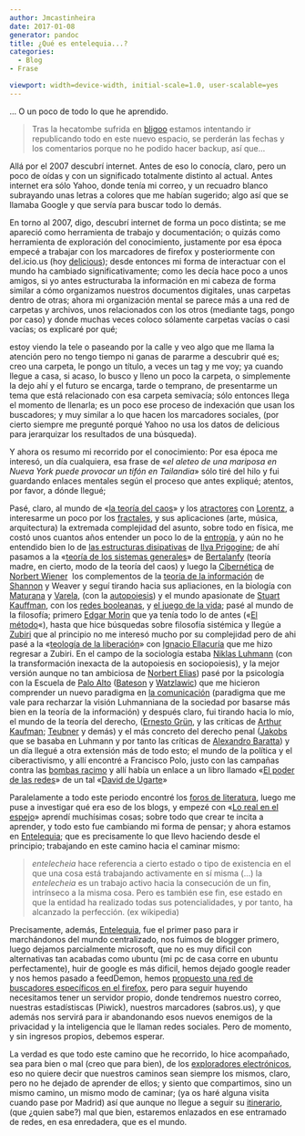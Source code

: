 ```yaml
---
author: Jmcastinheira
date: 2017-01-08
generator: pandoc
title: ¿Qué es entelequia...?
categories:
  - Blog
- Frase

viewport: width=device-width, initial-scale=1.0, user-scalable=yes
---
```




... O un poco de todo lo que he aprendido.

> Tras la hecatombe sufrida en
> [bligoo](http://kaosenlared.net/red-latina-sin-fronteras-atencion-bligoo-cierra-sus-puertas/)
> estamos intentando ir republicando todo en este nuevo espacio, se
> perderán las fechas y los comentarios porque no he podido hacer
> backup, así que...

Allá por el 2007 descubrí internet. Antes de eso lo conocía, claro, pero
un poco de oídas y con un significado totalmente distinto al actual.
Antes internet era sólo Yahoo, donde tenía mi correo, y un recuadro
blanco subrayando unas letras a colores que me habían sugerido; algo así
que se llamaba Google y que servía para buscar todo lo demás.

En torno al 2007, digo, descubrí internet de forma un poco distinta; se
me apareció como herramienta de trabajo y documentación; o quizás como
herramienta de exploración del conocimiento, justamente por esa época
empecé a trabajar con los marcadores de firefox y posteriormente con
del.icio.us (hoy [delicious](http://delicious.com/search)); desde
entonces mi forma de interactuar con el mundo ha cambiado
significativamente; como les decía hace poco a unos amigos, si yo antes
estructuraba la información en mi cabeza de forma similar a cómo
organizamos nuestros documentos digitales, unas carpetas dentro de
otras; ahora mi organización mental se parece más a una red de carpetas
y archivos, unos relacionados con los otros (mediante tags, pongo por
caso) y donde muchas veces coloco sólamente carpetas vacías o casi
vacías; os explicaré por qué;

estoy viendo la tele o paseando por la calle y veo algo que me llama la
atención pero no tengo tiempo ni ganas de pararme a descubrir qué es;
creo una carpeta, le pongo un título, a veces un tag y me voy; ya cuando
llegue a casa, si acaso, lo busco y lleno un poco la carpeta, o
simplemente la dejo ahí y el futuro se encarga, tarde o temprano, de
presentarme un tema que está relacionado con esa carpeta semivacía; sólo
entonces llega el momento de llenarla; es un poco ese proceso de
indexación que usan los buscadores; y muy similar a lo que hacen los
marcadores sociales, (por cierto siempre me pregunté porqué Yahoo no usa
los datos de delicious para jerarquizar los resultados de una búsqueda).

Y ahora os resumo mi recorrido por el conocimiento: Por esa época me
interesó, un día cualquiera, esa frase de «*el aleteo de una mariposa en
Nueva York puede provocar un tifón en Tailandia*» sólo tiré del hilo y
fui guardando enlaces mentales según el proceso que antes expliqué;
atentos, por favor, a dónde llegué;

Pasé, claro, al mundo de «[la teoría del
caos](http://www.google.es/url?sa=t&source=web&ct=res&cd=1&url=http%3A%2F%2Fes.wikipedia.org%2Fwiki%2FTeor%25C3%25ADa_del_Caos&ei=5aFISueBBcma_QbA1b2FCQ&usg=AFQjCNF-zamMyPrdCAktGOyBJ-4CLOiFQw&sig2=7YSzb3OfmU_UuBP1Bmk0fw)»
y los [atractores](http://es.wikipedia.org/wiki/Atractor) con
[Lorentz](http://es.wikipedia.org/wiki/Edward_Lorenz), a interesarme un
poco por los [fractales](http://es.wikipedia.org/wiki/Fractal), y sus
aplicaciones (arte, música, arquitectura) la extremada complejidad del
asunto, sobre todo en física, me costó unos cuantos años entender un
poco lo de la
[entropía](http://www.google.es/url?sa=t&source=web&ct=res&cd=1&url=http%3A%2F%2Fes.wikipedia.org%2Fwiki%2FEntrop%25C3%25ADa&ei=J6pISqKlLsb5_AbJ5oyHCQ&usg=AFQjCNGM3p2yhgS1KdwRSzmkCl6xM7VbbA&sig2=xZAr28crxCSnKDXbRyCQ3g),
y aún no he entendido bien lo de [las estructuras
disipativas](http://www.google.es/url?sa=t&source=web&ct=res&cd=1&url=http%3A%2F%2Fes.wikipedia.org%2Fwiki%2FEstructura_disipativa&ei=WapISqqsGMGN_Aa0ntGFCQ&usg=AFQjCNGLxJnzDIvsVkFfPhj3a9TFl_SHQg&sig2=k1S8zTYlZ6ibA5wUVLbxxw)
de [Ilya
Prigogine](http://www.google.es/url?sa=t&source=web&ct=res&cd=1&url=http%3A%2F%2Fes.wikipedia.org%2Fwiki%2FIlya_Prigogine&ei=bapISt_qHYPK_gb0gsGFCQ&usg=AFQjCNHVkpEGCmY-G--3ZIV58aj_ZHn40A&sig2=tQ4_xrKskm0R--3ZoXeoqg);
de ahí pasamos a la «[teoría de los sistemas
generales](http://www.google.es/url?sa=t&source=web&ct=res&cd=1&url=http%3A%2F%2Fes.wikipedia.org%2Fwiki%2FCiencia_de_Sistemas&ei=JKRISovFGM_J_gadmdSGCQ&usg=AFQjCNFPJym1DgmsvP9iaAC9qV0I1RT47Q&sig2=PErcsE_LE2mdo0Yzu1MOzQ)»
de [Bertalanfy](http://es.wikipedia.org/wiki/Ludwig_von_Bertalanffy)
(teoría madre, en cierto, modo de la teoría del caos) y luego la
[Cibernética](http://es.wikipedia.org/wiki/Cibern%C3%A9tica) de [Norbert
Wiener](http://es.wikipedia.org/wiki/Norbert_Wiener)  los complementos
de la [teoría de la
información](http://es.wikipedia.org/wiki/Teor%C3%ADa_de_la_Informaci%C3%B3n)
de [Shannon](http://es.wikipedia.org/wiki/Claude_Shannon) y Weaver y
seguí tirando hacia sus apliaciones, en la biología con
[Maturana](http://es.wikipedia.org/wiki/Humberto_Maturana) y
[Varela](http://es.wikipedia.org/wiki/Francisco_Varela), (con la
[autopoiesis](http://es.wikipedia.org/wiki/Autopoiesis)) y el mundo
apasionate de [Stuart
Kauffman](http://www.google.es/url?sa=t&source=web&ct=res&cd=1&url=http%3A%2F%2Fen.wikipedia.org%2Fwiki%2FStuart_Kauffman&ei=9aVISprtHoyC_AatqdCFCQ&usg=AFQjCNGkAyjqEgE8DOmuoNT7al2_O5nLsw&sig2=vUpBUZOBce2MnujpmyGv2w),
con los [redes
booleanas](http://www.google.es/url?sa=t&source=web&ct=res&cd=2&url=http%3A%2F%2Fwww.ing-mat.udec.cl%2F%7Eanahi%2Fcursos%2Fapuntes_J.Aracena_A.Gajardo.pdf&ei=EaZISojbG4WC_AbZy-CFCQ&usg=AFQjCNHZARd3W8-pE3p-048W9tmce7Myhw&sig2=FRrQ4n7EYOzVME1hY1qifg),
y [el juego de la
vida](http://www.google.es/url?sa=t&source=web&ct=res&cd=1&url=http%3A%2F%2Fes.wikipedia.org%2Fwiki%2FJuego_de_la_vida&ei=2aZIStnFK4OysAa6wf3WCQ&usg=AFQjCNEdej2RijxSCvPLGDyAwZHdGq64bA&sig2=--m0dCDQKShu9_DR7_HSEA);
pasé al mundo de la filosofía; primero [Edgar
Morin](http://www.google.es/url?sa=t&source=web&ct=res&cd=1&url=http%3A%2F%2Fes.wikipedia.org%2Fwiki%2FEdgar_Morin&ei=QqdISvbXI4rK_gaOuMmGCQ&usg=AFQjCNHoHVBM8R7Y0kWRqGnrxZDEaZzfJA&sig2=NMNzG-w_0U6YIJiddiS06Q)
que ya tenía todo lo de antes («[El
método](http://www.google.es/url?sa=t&source=web&ct=res&cd=6&url=http%3A%2F%2Fwww.lecturalia.com%2Flibro%2F21321%2Fel-metodo&ei=YqdISr-_Gs-zsgav4aXXCQ&usg=AFQjCNGdQc7DW7F-7Xtzi91wn3J8vz_YLQ&sig2=mfSkKw1ekuvTp-ZtlKdzBQ)«),
hasta que hice búsquedas sobre filosofía sistémica y llegúe a
[Zubiri](http://www.google.es/url?sa=t&source=web&ct=res&cd=1&url=http%3A%2F%2Fes.wikipedia.org%2Fwiki%2FXavier_Zubiri&ei=4qhISq63HYWRsAb875ge&usg=AFQjCNE5eLUuVuO2QnUgjU-ajIcojt3sBw&sig2=PnGiRNJmIsDlM9lAIDCefQ)
que al principio no me interesó mucho por su complejidad pero de ahi
pasé a la «[teología de la
liberación](http://www.google.es/url?sa=t&source=web&ct=res&cd=1&url=http%3A%2F%2Fes.wikipedia.org%2Fwiki%2FTeolog%25C3%25ADa_de_la_liberaci%25C3%25B3n&ei=CatISrfVApiQsAbJkqHYCQ&usg=AFQjCNGKWNYOa6LjBIn8cCn_gbn6uCUM-Q&sig2=75EOvPbiouhM6LZPVaxs5A)»
con [Ignacio
Ellacuría](http://www.google.es/url?sa=t&source=web&ct=res&cd=1&url=http%3A%2F%2Fes.wikipedia.org%2Fwiki%2FIgnacio_Ellacur%25C3%25ADa&ei=WqlISpO6O8WwsAaPoM3XCQ&usg=AFQjCNFrbs0msMo4Ah4DsHxWIf-t9RGXyw&sig2=DpTAx6UfRCuAhAB1eGGWrw)
que me hizo regresar a Zubiri. En el campo de la sociología estaba
[Niklas
Luhmann](http://www.google.es/url?sa=t&source=web&ct=res&cd=1&url=http%3A%2F%2Fes.wikipedia.org%2Fwiki%2FNiklas_Luhmann&ei=yalISu2QM5yh_AbwguSFCQ&usg=AFQjCNErw821BUkS8d2SUUZqOa4-RASNdA&sig2=IoeuGAyelVS3ZQ7GZN6b9Q)
(con la transformación inexacta de la autopoiesis en sociopoiesis), y la
mejor versión aunque no tan ambiciosa de [Norbert
Elias](http://www.google.es/url?sa=t&source=web&ct=res&cd=1&url=http%3A%2F%2Fes.wikipedia.org%2Fwiki%2FNorbert_Elias&ei=5KlISuvPEYme_AaY3v2FCQ&usg=AFQjCNHzdVnKzjmGR6wIdVU5RMsr9nHQ3w&sig2=W--D64KXb05_nNT0mpR4Tg))
pasé por la psicología con la Escuela de [Palo
Alto](http://www.google.es/url?sa=t&source=web&ct=res&cd=1&url=http%3A%2F%2Fes.wikipedia.org%2Fwiki%2FEscuela_del_Palo_Alto&ei=QKtISqODK4v9_Aa_1LiGCQ&usg=AFQjCNEMvfktsqgu-kD5b1Jlz6agu0aDag&sig2=n9D5Y3Y_aPAcesnUOzaH2g)
([Bateson](http://www.google.es/url?sa=t&source=web&ct=res&cd=1&url=http%3A%2F%2Fes.wikipedia.org%2Fwiki%2FGregory_Bateson&ei=VqtISuimK8zG_gbWl62GCQ&usg=AFQjCNE2_sUmONVWzj0jAgcf8MHH5BvCjA&sig2=Ggq4p8uK5FfuqMy-gSdLXA)
y
[Watzlawic](http://www.google.es/url?sa=t&source=web&ct=res&cd=1&url=http%3A%2F%2Fes.wikipedia.org%2Fwiki%2FPaul_Watzlawick&ei=aqtISpedINqNsAa1vqwJ&usg=AFQjCNFD-MKCkMqJi9zAAiqUGfNMOnBvoA&sig2=8c1OajegpEacv3axYB4Vlw))
que me hicieron comprender un nuevo paradigma en [la
comunicación](http://entelequia.bligoo.com/tag/comunicaci%F3n)
(paradigma que me vale para recharzar la visión Luhmanniana de la
sociedad por basarse más bien en la teoría de la información) y después
claro, fui tirando hacia lo mío, el mundo de la teoría del derecho,
([Ernesto
Grün](http://www.google.es/search?q=Ernesto+gr%C3%BCn&hl=es&client=firefox-a&rls=org.mozilla:es-ES:official&hs=cCv&start=10&sa=N),
y las críticas de [Arthur
Kaufman](http://www.google.es/search?hl=es&client=firefox-a&rls=org.mozilla:es-ES:official&hs=hDv&ei=dKxISob2OtSvsgbbjKgb&sa=X&oi=spell&resnum=0&ct=result&cd=1&q=Arthur+kaufmann&spell=1);
[Teubner](http://www.google.es/url?sa=t&source=web&ct=res&cd=2&url=http%3A%2F%2Fen.wikipedia.org%2Fwiki%2FGunther_Teubner&ei=kaxISrSeO4insAbR05HXCQ&usg=AFQjCNHo3lXMoXD-TtoPhsJRIGNwAgKAnA&sig2=1Yu2RSTw9g20D3oNQ5mtVQ)
y demás) y el más concreto del derecho penal
([Jakobs](http://www.google.es/url?sa=t&source=web&ct=res&cd=3&url=http%3A%2F%2Fes.wikipedia.org%2Fwiki%2FGunther_Jakobs&ei=rKxISsmuO47AsAabmYHXCQ&usg=AFQjCNG0fU4QtjGBbhOqMuBjRwKmquuyrg&sig2=3ns-k7lvAAPeBQMES3R4sA)
que se basaba en Luhmann y por tanto las críticas de [Alexandro
Baratta](http://www.google.es/search?hl=es&client=firefox-a&rls=org.mozilla%3Aes-ES%3Aofficial&hs=rZa&q=Alessandro+Baratta&btnG=Buscar&meta=))
y un día llegué a otra extensión más de todo esto; el mundo de la
política y el ciberactivismo, y allí encontré a Francisco Polo, justo
con las campañas contra las [bombas
racimo](http://franciscopolo.com/proyectos/bombas-de-racimo-campana/) y
allí había un enlace a un libro llamado «[El poder de las
redes](http://www.deugarte.com/manual-ilustrado-para-ciberactivistas)»
de un tal «[David de
Ugarte](http://www.google.es/url?sa=t&source=web&ct=res&cd=1&url=http%3A%2F%2Fwww.deugarte.com%2F&ei=Q65ISqHRFpSqsAbB5qHXCQ&usg=AFQjCNHVi2DmJaNAz_nYUmeVdRQbSQyJog&sig2=TenWaoopOpWg4vni9vmkbg)»

Paralelamente a todo este periodo encontré los [foros de
literatura](http://www.bibliotecasvirtuales.com/), luego me puse a
investigar qué era eso de los blogs, y empezé con «[Lo real en el
espejo](http://www.google.es/url?sa=t&source=web&ct=res&cd=1&url=http%3A%2F%2Florealenelespejo.blogspot.com%2F&ei=769ISpCvMZKqsAbBtqAy&usg=AFQjCNFgcixz_xdfJ_g1FQX7nZr7Y9YwRA&sig2=XwoxhRQ3sV_6ol_pzW0gwg)»
aprendí muchísimas cosas; sobre todo que crear te incita a aprender, y
todo esto fue cambiando mi forma de pensar; y ahora estamos en
[Entelequia](http://entelequia.bligoo.com/); que es precisamente lo que
llevo haciendo desde el principio; trabajando en este camino hacia el
caminar mismo:

> *entelecheia* hace referencia a cierto estado o tipo de existencia en
> el que una cosa está trabajando activamente en sí misma (...) la
> *entelecheia* es un trabajo activo hacia la consecución de un fin,
> intrínseco a la misma cosa. Pero es también ese fin, ese estado en que
> la entidad ha realizado todas sus potencialidades, y por tanto, ha
> alcanzado la perfección. (ex wikipedia)

Precisamente, además, [Entelequia](http://entelequia.bligoo.com/), fue
el primer paso para ir marchándonos del mundo centralizado, nos fuimos
de blogger primero, luego dejamos parcialmente microsoft, que no es muy
dificil con alternativas tan acabadas como ubuntu (mi pc de casa corre
en ubuntu perfectamente), huir de google es más dificil, hemos dejado
google reader y nos hemos pasado a feedDemon, hemos [propuesto una red
de buscadores específicos en el
firefox](http://entelequia.bligoo.com/content/view/441825/Y-Google-caera.html#content-top),
pero para seguir huyendo necesitamos tener un servidor propio, donde
tendremos nuestro correo, nuestras estadístiscas (Piwick), nuestros
marcadores (sabros.us), y que además nos servirá para ir abandonando
esos nuevos enemigos de la privacidad y la inteligencia que le llaman
redes sociales. Pero de momento, y sin ingresos propios, debemos
esperar.

La verdad es que todo este camino que he recorrido, lo hice acompañado,
sea para bien o mal (creo que para bien), de los [exploradores
electrónicos](http://lasindias.com/que-es-las-indias), eso no quiere
decir que nuestros caminos sean siempre los mismos, claro, pero no he
dejado de aprender de ellos; y siento que compartimos, sino un mismo
camino, un mismo modo de caminar; (ya os haré alguna visita cuando pase
por Madrid) así que aunque no llegue a seguir su
[itinerario](http://www.deugarte.com/itinerario), (que ¿quien sabe?) mal
que bien, estaremos enlazados en ese entramado de redes, en esa
enredadera, que es el mundo.
